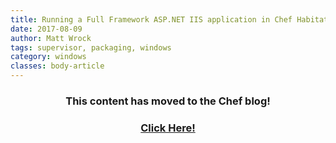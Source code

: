 ```yaml
---
title: Running a Full Framework ASP.NET IIS application in Chef Habitat
date: 2017-08-09
author: Matt Wrock
tags: supervisor, packaging, windows
category: windows
classes: body-article
---
```


<h3><p style="text-align: center;">This content has moved to the Chef blog!</p></h3>
<h3><a href="https://blog.chef.io/2017/08/09/running-a-full-framework-asp-net-iis-application-in-habitat"><p style="text-align: center;">Click Here!</p></a></h3>
